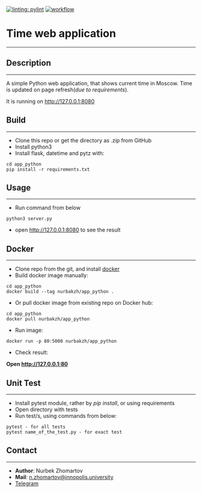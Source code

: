 [![linting: pylint](https://img.shields.io/badge/linting-pylint-yellowgreen)](https://github.com/PyCQA/pylint)
[![workflow](https://github.com/NurbakZh/DevOps-Nurba/actions/workflows/ci.yaml/badge.svg)](https://github.com/NurbakZh/DevOps-Nurba/actions/workflows/ci.yaml)



# Time web application

______________________________________________________________________

## Description

______________________________________________________________________

A simple Python web application, that shows current time in Moscow.
Time is updated on page refresh(*due to requirements*).

It is running on http://127.0.0.1:8080

## Build

______________________________________________________________________

- Clone this repo or get the directory as .zip from GitHub
- Install python3
- Install flask, datetime and pytz with:

```
cd app_python
pip install -r requirements.txt
```

## Usage

______________________________________________________________________

- Run command from below

```
python3 server.py
```

- open http://127.0.0.1:8080 to see the result

## Docker

______________________________________________________________________

- Clone repo from the git, and install [docker](https://docs.docker.com/get-docker/)
- Build docker image manually:

```
cd app_python
docker build --tag nurbakzh/app_python .
```

- Or pull docker image from existing repo on Docker hub:

```
cd app_python
docker pull nurbakzh/app_python
```

- Run image:

```
docker run -p 80:5000 nurbakzh/app_python
```

- Check result:

**Open http://127.0.0.1:80**

## Unit Test

______________________________________________________________________

- Install pytest module, rather by *pip install*, or using
  requirements
- Open directory with tests
- Run test/s, using commands from below:

```
pytest - for all tests
pytest name_of_the_test.py - for exact test
```

## Contact

______________________________________________________________________

- **Author**: Nurbek Zhomartov
- **Mail**: n.zhomartov@innopolis.university
- [Telegram](https://t.me/nurbak_zh)
